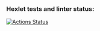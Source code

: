 ### Hexlet tests and linter status:
[![Actions Status](https://github.com/freeweball/js-react-development-project-12/actions/workflows/hexlet-check.yml/badge.svg)](https://github.com/freeweball/js-react-development-project-12/actions)
